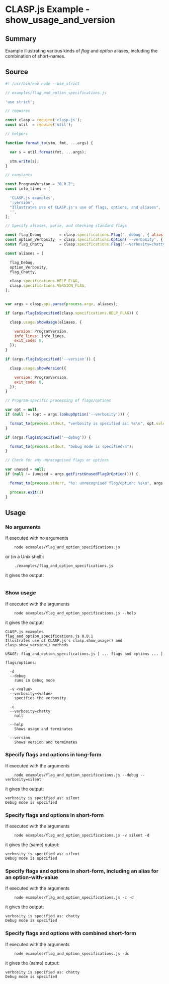 # CLASP.js Example - **show_usage_and_version** <!-- omit in toc -->

## Summary

Example illustrating various kinds of *flag* and *option* aliases, including the combination of short-names.

## Source

```javascript
#! /usr/bin/env node --use_strict

// examples/flag_and_option_specifications.js

'use strict';

// requires

const clasp = require('clasp-js');
const util  = require('util');

// helpers

function format_to(stm, fmt, ...args) {

  var s = util.format(fmt, ...args);

  stm.write(s);
}

// constants

const ProgramVersion = "0.0.2";
const info_lines = [

  'CLASP.js examples',
  ':version',
  "Illustrates use of CLASP.js's use of flags, options, and aliases",
  '',
];

// Specify aliases, parse, and checking standard flags

const flag_Debug        = clasp.specifications.Flag('--debug', { alias: '-d', help: 'runs in Debug mode' });
const option_Verbosity  = clasp.specifications.Option('--verbosity', { alias: '-v', help: 'specifies the verbosity', values: [ 'terse', 'quiet', 'silent', 'chatty' ]});
const flag_Chatty       = clasp.specifications.Flag('--verbosity=chatty', { alias: '-c' });

const aliases = [

  flag_Debug,
  option_Verbosity,
  flag_Chatty,

  clasp.specifications.HELP_FLAG,
  clasp.specifications.VERSION_FLAG,
];


var args = clasp.api.parse(process.argv, aliases);

if (args.flagIsSpecified(clasp.specifications.HELP_FLAG)) {

  clasp.usage.showUsage(aliases, {

    version: ProgramVersion,
    info_lines: info_lines,
    exit_code: 0,
  });
}

if (args.flagIsSpecified('--version')) {

  clasp.usage.showVersion({

    version: ProgramVersion,
    exit_code: 0,
  });
}

// Program-specific processing of flags/options

var opt = null;
if (null != (opt = args.lookupOption('--verbosity'))) {

  format_to(process.stdout, "verbosity is specified as: %s\n", opt.value);
}

if (args.flagIsSpecified('--debug')) {

  format_to(process.stdout, "Debug mode is specified\n");
}

// Check for any unrecognised flags or options

var unused = null;
if (null != (unused = args.getFirstUnusedFlagOrOption())) {

  format_to(process.stderr, "%s: unrecognised flag/option: %s\n", args.program_name, unused.name);

  process.exit(1)
}
```

## Usage

### No arguments

If executed with no arguments

```
    node examples/flag_and_option_specifications.js
```

or (in a Unix shell):

```
    ./examples/flag_and_option_specifications.js
```

it gives the output:

```
```

### Show usage

If executed with the arguments

```
    node examples/flag_and_option_specifications.js --help
```

it gives the output:

```
CLASP.js examples
flag_and_option_specifications.js 0.0.1
Illustrates use of CLASP.js's clasp.show_usage() and clasp.show_version() methods

USAGE: flag_and_option_specifications.js [ ... flags and options ... ]

flags/options:

  -d
  --debug
    runs in Debug mode

  -v <value>
  --verbosity=<value>
    specifies the verbosity

  -c
  --verbosity=chatty
    null

  --help
    Shows usage and terminates

  --version
    Shows version and terminates
```

### Specify flags and options in long-form

If executed with the arguments

```
    node examples/flag_and_option_specifications.js --debug --verbosity=silent
```

it gives the output:

```
verbosity is specified as: silent
Debug mode is specified
```

### Specify flags and options in short-form

If executed with the arguments

```
    node examples/flag_and_option_specifications.js -v silent -d
```

it gives the (same) output:

```
verbosity is specified as: silent
Debug mode is specified
```

### Specify flags and options in short-form, including an alias for an option-with-value

If executed with the arguments

```
    node examples/flag_and_option_specifications.js -c -d
```

it gives the output:

```
verbosity is specified as: chatty
Debug mode is specified
```

### Specify flags and options with combined short-form

If executed with the arguments

```
    node examples/flag_and_option_specifications.js -dc
```

it gives the (same) output:

```
verbosity is specified as: chatty
Debug mode is specified
```


<!-- ########################### end of file ########################### -->

